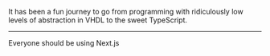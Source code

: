 It has been a fun journey to go from programming with ridiculously low levels of abstraction in VHDL to the sweet TypeScript.

---
Everyone should be using Next.js
